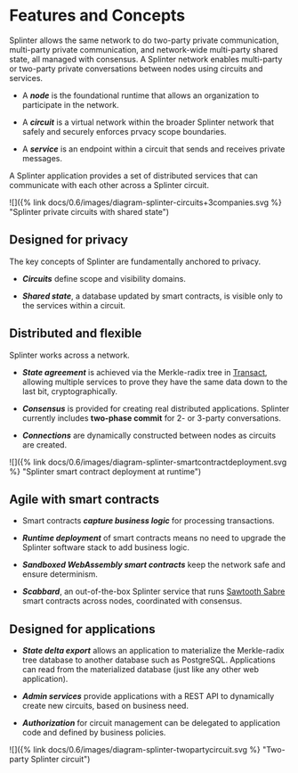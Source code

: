 # Features and Concepts

<!--
  Copyright 2024 Bitwise IO, Inc.
  Copyright 2018-2021 Cargill Incorporated
  Licensed under Creative Commons Attribution 4.0 International License
  https://creativecommons.org/licenses/by/4.0/
-->

Splinter allows the same network to do two-party private communication,
multi-party private communication, and network-wide multi-party shared state,
all managed with consensus. A Splinter network enables multi-party or two-party
private conversations between nodes using circuits and services.

  - A _**node**_ is the foundational runtime that allows an organization to
  participate in the network.

  - A _**circuit**_ is a virtual network within the broader Splinter network
  that safely and securely enforces prvacy scope boundaries.

  - A _**service**_ is an endpoint within a circuit that sends and receives
  private messages.

A Splinter application provides a set of distributed services that can
communicate with each other across a Splinter circuit.

![]({% link docs/0.6/images/diagram-splinter-circuits+3companies.svg %}
"Splinter private circuits with shared state")

## Designed for privacy

The key concepts of Splinter are fundamentally anchored to privacy.

   - _**Circuits**_ define scope and visibility domains.

   - _**Shared state**_, a database updated by smart contracts, is visible only
     to the services within a circuit.

## Distributed and flexible

Splinter works across a network.

   - _**State agreement**_ is achieved via the Merkle-radix tree in
     [Transact](https://github.com/splintercommunity/transact),
     allowing multiple services to prove they have the same data down to the
     last bit, cryptographically.

   - _**Consensus**_ is provided for creating real distributed applications.
     Splinter currently includes **two-phase commit** for 2- or 3-party
     conversations.

   - _**Connections**_ are dynamically constructed between nodes as circuits are
     created.


![]({% link docs/0.6/images/diagram-splinter-smartcontractdeployment.svg %}
"Splinter smart contract deployment at runtime")

## Agile with smart contracts

   - Smart contracts _**capture business logic**_ for processing transactions.

   - _**Runtime deployment**_ of smart contracts means no need to upgrade the
     Splinter software stack to add business logic.

   - _**Sandboxed WebAssembly smart contracts**_ keep the network safe and
     ensure determinism.

   - _**Scabbard**_, an out-of-the-box Splinter service that runs
     [Sawtooth Sabre](https://github.com/splintercommunity//sawtooth-sabre)
     smart contracts across nodes, coordinated with consensus.

## Designed for applications

   - _**State delta export**_ allows an application to materialize the
     Merkle-radix tree database to another database such as PostgreSQL.
     Applications can read from the materialized database (just like any other
     web application).

   - _**Admin services**_ provide applications with a REST API to dynamically
     create new circuits, based on business need.

   - _**Authorization**_ for circuit management can be delegated to application
     code and defined by business policies.

![]({% link docs/0.6/images/diagram-splinter-twopartycircuit.svg %}
"Two-party Splinter circuit")
